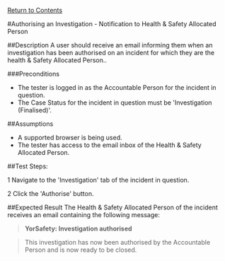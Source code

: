 [Return to Contents](https://github.com/infojam-james/test-cases/blob/master/Contents.md)

#Authorising an Investigation - Notification to Health & Safety Allocated Person

##Description
A user should receive an email informing them when an investigation has been authorised on an incident for which they are the health & Safety Allocated Person..

###Preconditions 
+ The tester is logged in as the Accountable Person for the incident in question.
+ The Case Status for the incident in question must be 'Investigation (Finalised)'.

##Assumptions
+ A supported browser is being used.
+ The tester has access to the email inbox of the Health & Safety Allocated Person.

##Test Steps:

1 Navigate to the 'Investigation' tab of the incident in question.

2 Click the 'Authorise' button.

##Expected Result
The Health & Safety Allocated Person of the incident receives an email containing the following message:

>**YorSafety: Investigation authorised**

>This investigation has now been authorised by the Accountable Person and is now ready to be closed.
